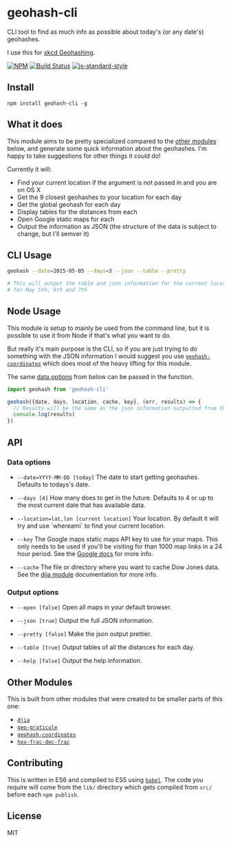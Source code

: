 geohash-cli
=========================

CLI tool to find as much info as possible about today's (or any date's) geohashes.

I use this for [xkcd Geohashing](https://xkcd.com/426/).

[![NPM](https://nodei.co/npm/geohash-cli.png)](https://nodei.co/npm/geohash-cli/)
[![Build Status](https://travis-ci.org/lukekarrys/geohash-cli.png?branch=master)](https://travis-ci.org/lukekarrys/geohash-cli)
[![js-standard-style](https://img.shields.io/badge/code%20style-standard-brightgreen.svg?style=flat)](https://github.com/feross/standard)


## Install

`npm install geohash-cli -g`


## What it does

This module aims to be pretty specialized compared to the [other modules](#other-modules) below, and generate some quick information about the geohashes. I'm happy to take suggestions for other things it could do!

Currently it will:

- Find your current location if the argument is not passed in and you are on OS X
- Get the 9 closest geohashes to your location for each day
- Get the global geohash for each day
- Display tables for the distances from each
- Open Google static maps for each
- Output the information as JSON (the structure of the data is subject to change, but I'll semver it)


## CLI Usage

```sh
geohash --date=2015-05-05 --days=3 --json --table --pretty

# This will output the table and json information for the current location
# for May 5th, 6th and 7th
```


## Node Usage

This module is setup to mainly be used from the command line, but it is possible to use it from Node if that's what you want to do.

But really it's main purpose is the CLI, so if you are just trying to do something with the JSON information I would suggest you use [`geohash-coordinates`](https://www.npmjs.com/package/geohash-coordinates) which does most of the heavy lifting for this module.

The same [data options](#data-options) from below can be passed in the function.

```js
import geohash from 'geohash-cli'

geohash({date, days, location, cache, key}, (err, results) => {
  // Results will be the same as the json information outputted from the CLI
  console.log(results)
})
```


## API

### Data options

- `--date=YYYY-MM-DD [today]`
The date to start getting geohashes. Defaults to todays's date.

- `--days [4]`
How many does to get in the future. Defaults to 4 or up to the most current date that has available data.

- `--location=lat,lon [current location]`
Your location. By default it will try and use \`whereami\` to find your current location.

- `--key`
The Google maps static maps API key to use for your maps. This only needs to be used if you'll be visiting for than 1000 map links in a 24 hour period. See the [Google docs](https://developers.google.com/maps/documentation/staticmaps/#api_key) for more info.

- `--cache`
The file or directory where you want to cache Dow Jones data. See the [djia module](https://www.npmjs.com/package/djia) documentation for more info.

### Output options

- `--open [false]`
Open all maps in your default browser.

- `--json [true]`
Output the full JSON information.

- `--pretty [false]`
Make the json output prettier.

- `--table [true]`
Output tables of all the distances for each day.

- `--help [false]`
Output the help information.


## Other Modules

This is built from other modules that were created to be smaller parts of this one:

- [`djia`](https://www.npmjs.com/package/djia)
- [`geo-graticule`](https://www.npmjs.com/package/geo-graticule)
- [`geohash-coordinates`](https://www.npmjs.com/package/geohash-coordinates)
- [`hex-frac-dec-frac`](https://www.npmjs.com/package/hex-frac-dec-frac)


## Contributing

This is written in ES6 and compiled to ES5 using [`babel`](https://babeljs.io/). The code you require will come from the `lib/` directory which gets compiled from `src/` before each `npm publish`.


## License

MIT